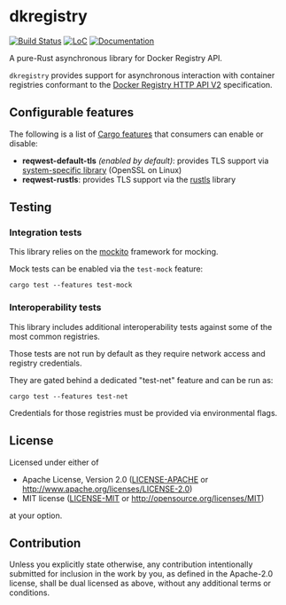 # dkregistry


[![Build Status](https://travis-ci.org/camallo/dkregistry-rs.svg?branch=master)](https://travis-ci.org/camallo/dkregistry-rs)
[![LoC](https://tokei.rs/b1/github/camallo/dkregistry-rs?category=code)](https://github.com/camallo/dkregistry-rs)
[![Documentation](https://docs.rs/dkregistry/badge.svg)](https://docs.rs/dkregistry)

A pure-Rust asynchronous library for Docker Registry API.

`dkregistry` provides support for asynchronous interaction with container registries
conformant to the [Docker Registry HTTP API V2][registry-v2] specification.

[registry-v2]: https://docs.docker.com/registry/spec/api/

## Configurable features

The following is a list of [Cargo features][cargo-features] that consumers can enable or disable:

 * **reqwest-default-tls** *(enabled by default)*: provides TLS support via [system-specific library][native-tls] (OpenSSL on Linux)
 * **reqwest-rustls**: provides TLS support via the [rustls][rustls] library

[rustls]: https://docs.rs/rustls
[native-tls]: https://docs.rs/native-tls
[cargo-features]: https://doc.rust-lang.org/stable/cargo/reference/manifest.html#the-features-section

## Testing

### Integration tests

This library relies on the [mockito][mockito-gh] framework for mocking.

Mock tests can be enabled via the `test-mock` feature:
```
cargo test --features test-mock
```

[mockito-gh]: https://github.com/lipanski/mockito

### Interoperability tests

This library includes additional interoperability tests against some of the most common registries.

Those tests are not run by default as they require network access and registry credentials.

They are gated behind a dedicated "test-net" feature and can be run as:
```
cargo test --features test-net
```

Credentials for those registries must be provided via environmental flags.

## License

Licensed under either of

 * Apache License, Version 2.0
   ([LICENSE-APACHE](LICENSE-APACHE) or http://www.apache.org/licenses/LICENSE-2.0)
 * MIT license
   ([LICENSE-MIT](LICENSE-MIT) or http://opensource.org/licenses/MIT)

at your option.

## Contribution

Unless you explicitly state otherwise, any contribution intentionally submitted
for inclusion in the work by you, as defined in the Apache-2.0 license, shall be
dual licensed as above, without any additional terms or conditions.
